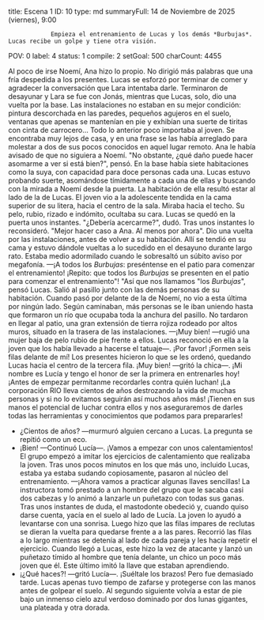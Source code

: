 title:          Escena 1
ID:             10
type:           md
summaryFull:    14 de Noviembre de 2025 (viernes), 9:00
                
                Empieza el entrenamiento de Lucas y los demás *Burbujas*. Lucas recibe un golpe y tiene otra visión.
POV:            0
label:          4
status:         1
compile:        2
setGoal:        500
charCount:      4455


Al poco de irse Noemí, Ana hizo lo propio. No dirigió más palabras que una fría despedida a los presentes.
Lucas se esforzó por terminar de comer y agradecer la conversación que Lara intentaba darle. Terminaron de desayunar y Lara se fue con Jonás, mientras que Lucas, solo, dio una vuelta por la base.
Las instalaciones no estaban en su mejor condición: pintura descorchada en las paredes, pequeños agujeros en el suelo, ventanas que apenas se mantenían en pie y exhibían una suerte de tiritas con cinta de carrocero...
Todo lo anterior poco importaba al joven. Se encontraba muy lejos de casa, y en una frase se las había arreglado para molestar a dos de sus pocos conocidos en aquel lugar remoto.
Ana le había avisado de que no siguiera a Noemí. 
"No obstante, ¿qué daño puede hacer asomarme a ver si está bien?", pensó.
En la base había siete habitaciones como la suya, con capacidad para doce personas cada una. Lucas estuvo probando suerte, asomándose tímidamente a cada una de ellas y buscando con la mirada a Noemí desde la puerta.
La habitación de ella resultó estar al lado de la de Lucas. El joven vio a la adolescente tendida en la cama superior de su litera, hacia el centro de la sala. Miraba hacia el techo.
Su pelo, rubio, rizado e indómito, ocultaba su cara.
Lucas se quedó en la puerta unos instantes. "¿Debería acercarme?", dudó.
Tras unos instantes lo reconsideró.
"Mejor hacer caso a Ana. Al menos por ahora".
Dio una vuelta por las instalaciones, antes de volver a su habitación. Allí se tendió en su cama y estuvo dándole vueltas a lo sucedido en el desayuno durante largo rato. Estaba medio adormilado cuando le sobresaltó un súbito aviso por megafonía.
—¡A todos los *Burbujas*: preséntense en el patio para comenzar el entrenamiento! ¡Repito: que todos los *Burbujas* se presenten en el patio para comenzar el entrenamiento"!
"Así que nos llamamos "los *Burbujas*", pensó Lucas.
Salió al pasillo junto con las demás personas de su habitación. Cuando pasó por delante de la de Noemí, no vio a esta última por ningún lado.
Según caminaban, más personas se le iban uniendo hasta que formaron un río que ocupaba toda la anchura del pasillo.
No tardaron en llegar al patio, una gran extensión de tierra rojiza rodeado por altos muros, situado en la trasera de las instalaciones.
—¡Muy bien! —rugió una mujer baja de pelo rubio de pie frente a ellos. Lucas reconoció en ella a la joven que los había llevado a hacerse el tatuaje—. ¡Por favor! ¡Formen seis filas delante de mí!
Los presentes hicieron lo que se les ordenó, quedando Lucas hacia el centro de la tercera fila.
¡Muy bien! —gritó la chica—. ¡Mi nombre es Lucía y tengo el honor de ser la primera en entrenarles hoy! ¡Antes de empezar permítanme recordarles contra quién luchan! ¡La corporación RIO lleva cientos de años destrozando la vida de muchas personas y si no lo evitamos seguirán así muchos años más! ¡Tienen en sus manos el potencial de luchar contra ellos y nos aseguraremos de darles todas las herramientas y conocimientos que podamos para prepararles!
- ¿Cientos de años? —murmuró alguien cercano a Lucas. La pregunta se repitió como un eco.
- ¡Bien! —Continuó Lucía—. ¡Vamos a empezar con unos calentamientos!
El grupo empezó a imitar los ejercicios de calentamiento que realizaba la joven. Tras unos pocos minutos en los que más uno, incluido Lucas, estaba ya estaba sudando copiosamente, pasaron al núcleo del entrenamiento.
—¡Ahora vamos a practicar algunas llaves sencillas!
La instructora tomó prestado a un hombre del grupo que le sacaba casi dos cabezas y lo animó a lanzarle un puñetazo con todas sus ganas. Tras unos instantes de duda, el mastodonte obedeció y, cuando quiso darse cuenta, yacía en el suelo al lado de Lucía.
La joven lo ayudó a levantarse con una sonrisa. Luego hizo que las filas impares de reclutas se dieran la vuelta para quedarse frente a a las pares. Recorrió las filas a lo largo mientras se detenía al lado de cada pareja y les hacía repetir el ejercicio.
Cuando llegó a Lucas, este hizo la vez de atacante y lanzó un puñetazo tímido al hombre que tenía delante, un chico un poco más joven que él. Este último imitó la llave que estaban aprendiendo.
- ¡¿Qué haces?! —gritó Lucía—. ¡Suéltale los brazos!
Pero fue demasiado tarde. Lucas apenas tuvo tiempo de zafarse y protegerse con las manos antes de golpear el suelo.
Al segundo siguiente volvía a estar de pie bajo un inmenso cielo azul verdoso dominado por dos lunas gigantes, una plateada y otra dorada.